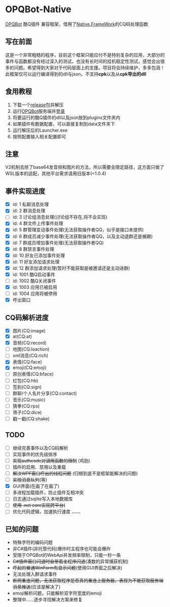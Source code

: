 # OPQBot-Native
[OPQBot](https://github.com/OPQBOT/OPQ) 酷Q插件 兼容框架，借用了[Native.FrameWork](https://github.com/Jie2GG/Native.Framework)的CQ码处理函数
## 写在前面
这是一个非常粗糙的程序，目前这个框架只能应付不是特别复杂的应用，大部分的事件与函数都没有经过深入的测试，也没有长时间的挂机稳定性测试，感觉会出很多的问题。希望得到大家对于代码层面上的支援。项目将会持续维护，多多包涵！<br>
此框架仅可以运行编译得到的dll与json，不支持**cpk**以及从**cpk导出的dll**
## 食用教程
1. 下载一个[release](https://github.com/Hellobaka/OPQBot-Native/releases)包并解压
2. 运行[OPQBot](https://github.com/OPQBOT/OPQ)服务端并[登录](https://github.com/OPQBOT/OPQ/wiki/%E5%AE%89%E8%A3%85%E6%8C%87%E5%8D%97#%E7%99%BB%E5%BD%95)
3. 将要运行的酷Q插件的dll以及json放到plugins文件夹内
4. 如果插件有数据配置，可以直接复制到data文件夹下
5. 运行解压后的Launcher.exe
6. 按照配置输入相关配置即可
## 注意
V2机制去除了base64发音频和图片的方法，所以需要全限定路径，这方面只做了WSL版本的适配，其他平台需求请用旧版本(<1.0.4)
## 事件实现进度
- [x] id: 1 私聊消息处理
- [x] id: 2 群消息处理
- [ ] id: 3 讨论组消息处理(讨论组不存在,将不会实现)
- [x] id: 4 群文件上传事件处理
- [x] id: 5 群管理变动事件处理(无法获取操作者QQ，似乎是接口未提供)
- [x] id: 6 群成员减少事件处理(无法获取操作者QQ，以及主动退群还是被踢)
- [x] id: 7 群成员增加事件处理(无法获取操作者QQ)
- [x] id: 8 群禁言事件处理
- [x] id: 10 好友已添加事件处理
- [x] id: 11 好友添加请求处理
- [x] id: 12 群添加请求处理(暂时不能获取是被邀请还是主动进群)
- [x] id: 1001 酷Q启动事件
- [ ] id: 1002 酷Q关闭事件
- [x] id: 1003 应用已被启用
- [ ] id: 1004 应用将被停用
- [x] 呼出窗口
## CQ码解析进度
- [x] 图片(CQ:image)
- [x] at(CQ:at)
- [x] 音频(CQ:record)
- [ ] 地图(CQ:loaction)
- [ ] xml消息(CQ:rich)
- [x] 表情(CQ:face)
- [x] emoji(CQ:emoji)
- [ ] 原创表情(CQ:bface)
- [ ] 红包(CQ:hb)
- [ ] 签到(CQ:sign)
- [ ] 群聊/个人名片分享(CQ:contact)
- [ ] 音乐(CQ:music)
- [ ] 猜拳(CQ:rps)
- [ ] 筛子(CQ:dice)
- [ ] 戳一戳(CQ:shake)
## TODO
- [ ] 继续完善事件以及CQ码解析
- [ ] 实现事件的优先级排序
- [ ] ~~实现authcode对调用函数的限制~~ (鸡肋)
- [ ] 插件的启用、禁用以及重载
- [ ] ~~解决WPF窗口呼出的线程问题~~ (归根到底不是框架能解决的问题)
- [ ] ~~实现消息队列~~(等)
- [x] GUI界面(在画了在画了)
- [ ] 多进程加载插件，防止插件互相冲突
- [ ] 日志通过sqlite写入本地数据库
- [ ] ~~使用 .net core实现跨平台(~~
- [ ] 优化代码逻辑，加速执行速度
**......**
## 已知的问题
* 特殊字符的编码问题
* 非C#插件(非托管代码)爆炸时主程序也可能会爆炸
* 受限于OPQBot的WebApi并发频率限制，只能一秒一条
* ~~C#插件窗口闪退时会带着主程序闪退~~(凑数的异常捕获机制)
* ~~呼起的普通WinForm有显示问题~~(使用GUI界面之后解决)
* 无法处理入群请求事件
* ~~断网重连问题，无法获取程序是否真的重连上服务器，表现为不能获取服务端消息推送~~(应该是解决了)
* emoji解析问题，只能解析双字符宽度的emoji
* 整理中……逐步寻找解决方案来修复
